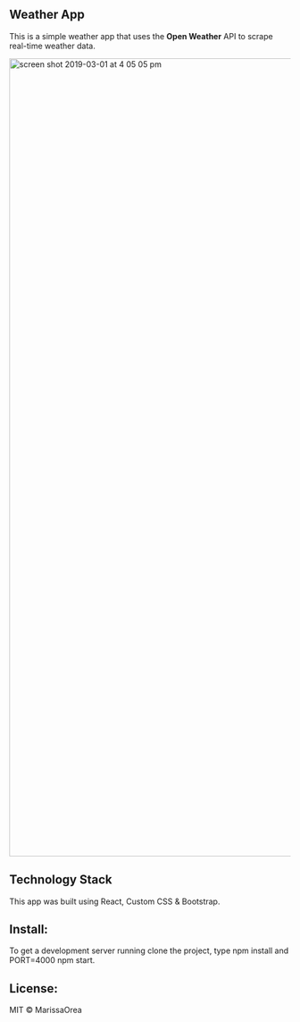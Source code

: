 
## Weather App

This is a simple weather app that uses the <b>Open Weather</b> API to scrape real-time weather data. 

<img width="1428" alt="screen shot 2019-03-01 at 4 05 05 pm" src="https://user-images.githubusercontent.com/22510881/53666337-dd986580-3c3b-11e9-9031-ea158a15347c.png">


## Technology Stack

This app was built using React, Custom CSS & Bootstrap. 

## Install:
To get a development server running clone the project, type npm install and PORT=4000 npm start.

## License:
MIT © MarissaOrea

